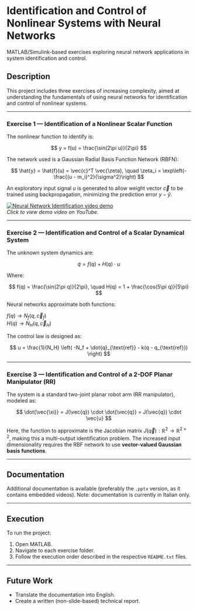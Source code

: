 # Identification and Control of Nonlinear Systems with Neural Networks

MATLAB/Simulink-based exercises exploring neural network applications in system identification and control.

##  Description

This project includes three exercises of increasing complexity, aimed at understanding the fundamentals of using neural networks for identification and control of nonlinear systems.

---

### Exercise 1 — Identification of a Nonlinear Scalar Function

The nonlinear function to identify is:

$$
y = f(u) = \frac{\sin(2\pi u)}{2\pi}
$$

The network used is a Gaussian Radial Basis Function Network (RBFN):

$$
\hat{y} = \hat{f}(u) = \vec{c}^T \vec{\zeta}, \quad \zeta_i = \exp\left(-\frac{(u - m_i)^2}{\sigma^2}\right)
$$

An exploratory input signal $u$ is generated to allow weight vector $\vec{c}$ to be trained using backpropagation, minimizing the prediction error $y - \hat{y}$.

[![Neural Network Identification video demo](https://img.youtube.com/vi/8TWRpNh_y2E/0.jpg)](https://youtu.be/8TWRpNh_y2E)  
*Click to view demo video on YouTube.*

---

### Exercise 2 — Identification and Control of a Scalar Dynamical System

The unknown system dynamics are:

$$
\dot{q} = f(q) + H(q) \cdot u
$$

Where:

$$
f(q) = \frac{\sin(2\pi q)}{2\pi}, \quad H(q) = 1 + \frac{\cos(5\pi q)}{5\pi}
$$

Neural networks approximate both functions:

$f(q) \rightarrow N_f(q, \vec{c}_f)$  
$H(q) \rightarrow N_H(q, \vec{c}_H)$

The control law is designed as:

$$
u = \frac{1}{N_H} \left( -N_f + \dot{q}_{\text{ref}} - k(q - q_{\text{ref}}) \right)
$$

---

### Exercise 3 — Identification and Control of a 2-DOF Planar Manipulator (RR)

The system is a standard two-joint planar robot arm (RR manipulator), modeled as:

$$
\dot{\vec{\xi}} = J(\vec{q}) \cdot \dot{\vec{q}} = J(\vec{q}) \cdot \vec{u}
$$

Here, the function to approximate is the Jacobian matrix $J(\vec{q}) : \mathbb{R}^2 \rightarrow \mathbb{R}^{2 \times 2}$, making this a multi-output identification problem. The increased input dimensionality requires the RBF network to use **vector-valued Gaussian basis functions**.

---

## Documentation

Additional documentation is available (preferably the `.pptx` version, as it contains embedded videos). Note: documentation is currently in Italian only.

---

## Execution

To run the project:

1. Open MATLAB.
2. Navigate to each exercise folder.
3. Follow the execution order described in the respective `README.txt` files.

---

## Future Work

- Translate the documentation into English.
- Create a written (non-slide-based) technical report.


